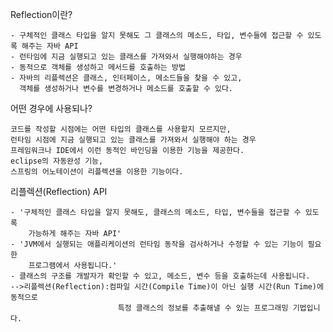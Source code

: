 
 Reflection이란?

	- 구체적인 클래스 타입을 알지 못해도 그 클래스의 메소드, 타입, 변수들에 접근할 수 있도록 해주는 자바 API
	- 런타임에 지금 실행되고 있는 클래스를 가져와서 실행해야하는 경우
	- 동적으로 객체를 생성하고 메서드를 호출하는 방법
	- 자바의 리플렉션은 클래스, 인터페이스, 메소드들을 찾을 수 있고, 
	  객체를 생성하거나 변수를 변경하거나 메소드를 호출할 수 있다.

 어떤 경우에 사용되나?

	코드를 작성할 시점에는 어떤 타입의 클래스를 사용할지 모르지만, 
	런타임 시점에 지금 실행되고 있는 클래스를 가져와서 실행해야 하는 경우
	프레임워크나 IDE에서 이런 동적인 바인딩을 이용한 기능을 제공한다. 
	eclipse의 자동완성 기능, 
	스프링의 어노테이션이 리플렉션을 이용한 기능이다.
	
	
 리플렉션(Reflection) API
 
	- '구체적인 클래스 타입을 알지 못해도, 클래스의 메소드, 타입, 변수들을 접근할 수 있도록 
	  	가능하게 해주는 자바 API'
	- 'JVM에서 실행되는 애플리케이션의 런타임 동작을 검사하거나 수정할 수 있는 기능이 필요한 
	   	프로그램에서 사용됩니다.'
	- 클래스의 구조를 개발자가 확인할 수 있고, 메소드, 변수 등을 호출하는데 사용됩니다.
	-->리플렉션(Reflection):컴파일 시간(Compile Time)이 아닌 실행 시간(Run Time)에 동적으로 
						    특정 클래스의 정보를 추출해낼 수 있는 프로그래밍 기법입니다.	